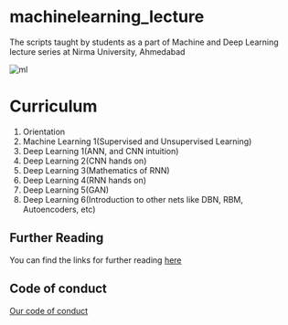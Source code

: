 # machinelearning_lecture
The scripts taught by students as a part of Machine and Deep Learning lecture series at Nirma University, Ahmedabad

![ml](https://user-images.githubusercontent.com/26832180/45252455-2d286380-b374-11e8-954c-30d03a47d185.PNG)

# Curriculum 
1) Orientation
2) Machine Learning 1(Supervised and Unsupervised Learning)
4) Deep Learning 1(ANN, and CNN intuition)
5) Deep Learning 2(CNN hands on)
6) Deep Learning 3(Mathematics of RNN)
7) Deep Learning 4(RNN hands on)
8) Deep Learning 5(GAN)
9) Deep Learning 6(Introduction to other nets like DBN, RBM, Autoencoders, etc)

## Further Reading
You can find the links for further reading [here](Further-Reading.md)

## Code of conduct
[Our code of conduct](CODE-OF-CONDUCT.md)
